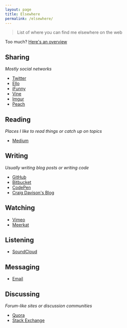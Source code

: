 ```yaml
---
layout: page
title: Elsewhere
permalink: /elsewhere/
---
```


> List of where you can find me elsewhere on the web

Too much? <a href='{{ baseurl }}/hello/'>Here's an overview</a>

## Sharing

*Mostly social networks*

- [Twitter](https://twitter.com/davisonio)
- [Ello](https://ello.co/davisonio)
- [iFunny](http://ifunny.co/davisonio)
- [Vine](https://vine.co/davisonio)
- [Imgur](https://imgur.com/user/davisonio)
- [Peach](http://peach.cool/add/davisonio)


## Reading

*Places I like to read things or catch up on topics*

- [Medium](https://medium.com/@davisonio)


## Writing

*Usually writing blog posts or writing code*

- [GitHub](https://github.com/davisonio)
- [Bitbucket](https://bitbucket.org/davisonio/)
- [CodePen](http://codepen.io/davisonio/)
- [Craig Davison's Blog](https://blog.davison.io)


## Watching

- [Vimeo](https://vimeo.com/davisonio)
- [Meerkat](https://meerkatapp.co/davisonio)


## Listening

- [SoundCloud](https://soundcloud.com/davisonio)


## Messaging

- [Email](mailto:craig@davison.io)


## Discussing

*Forum-like sites or discussion communities*

- [Quora](https://www.quora.com/profile/Craig-Davison-3)
- [Stack Exchange](https://stackexchange.com/users/6582211/craig-davison)


<!--
## Navigating


## Buying


## Accessing


## Learning


## Testing


## Referring


## Utilising


## Managing


## Editing


## Playing


## Getting
-->
